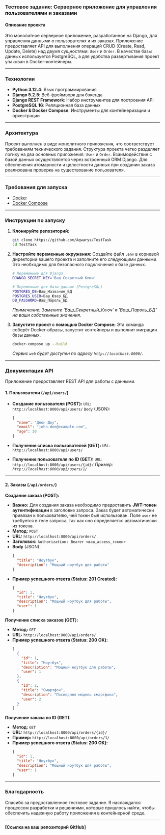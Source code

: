 ### **Тестовое задание: Серверное приложение для управления пользователями и заказами**

#### Описание проекта

Это монолитное серверное приложение, разработанное на Django, для управления данными о пользователях и их заказах. Приложение предоставляет API для выполнения операций CRUD (Create, Read, Update, Delete) над двумя сущностями: `User` и `Order`. В качестве базы данных используется PostgreSQL, а для удобства развертывания проект упакован в Docker-контейнеры.

-----

### Технологии

  * **Python 3.12.4**: Язык программирования
  * **Django 5.2.5**: Веб-фреймворк для бэкенда
  * **Django REST Framework**: Набор инструментов для построения API
  * **PostgreSQL 16**: Реляционная база данных
  * **Docker & Docker Compose**: Инструменты для контейнеризации и оркестрации

-----

### Архитектура

Проект выполнен в виде монолитного приложения, что соответствует требованиям технического задания. Структура проекта четко разделяет логику на два основных приложения: `User` и `Order`. Взаимодействие с базой данных осуществляется через встроенный ORM Django. Для обеспечения атомарности и целостности данных при создании заказа реализована проверка на существование пользователя.

-----

### Требования для запуска

  * [Docker](https://www.docker.com/products/docker-desktop/)
  * [Docker Compose](https://docs.docker.com/compose/install/)

-----

### Инструкции по запуску

1.  **Клонируйте репозиторий:**

    ```bash
    git clone https://github.com/Aqwarys/TestTask
    cd TestTask
    ```

2.  **Настройте переменные окружения:**
    Создайте файл `.env` в корневой директории вашего проекта и заполните его следующими данными. Это необходимо для безопасного подключения к базе данных.

    ```bash
    # Переменные для Django
    DJANGO_SECRET_KEY='Ваш_Секретный_Ключ'

    # Переменные для базы данных (PostgreSQL)
    POSTGRES_DB=Ваш_Название_БД
    POSTGRES_USER=Ваш_Юзер_БД
    DB_PASSWORD=Ваш_Пароль_БД
    ```

    *Примечание: Замените 'Ваш\_Секретный\_Ключ' и 'Ваш\_Пароль\_БД' на ваши собственные значения.*

3.  **Запустите проект с помощью Docker Compose:**
    Эта команда соберёт Docker-образы, запустит контейнеры и выполнит миграции базы данных.

    ```bash
    docker-compose up --build
    ```

    *Сервис `web` будет доступен по адресу `http://localhost:8000/`.*

-----

### Документация API

Приложение предоставляет REST API для работы с данными.

#### 1\. Пользователи (`/api/users/`)

  * **Создание пользователя (POST):**
    `URL`: `http://localhost:8000/api/users/`
    `Body` (JSON):

    ```json
    {
      "name": "Джон Доу",
      "email": "john.doe@example.com",
      "age": 30
    }
    ```

  * **Получение списка пользователей (GET):**
    `URL`: `http://localhost:8000/api/users/`

  * **Получение пользователя по ID (GET):**
    `URL`: `http://localhost:8000/api/users/{id}/`
    *Пример: `http://localhost:8000/api/users/1/`*

-----

#### 2\. Заказы (`/api/orders/`)

**Создание заказа (POST):**

  * **Важно:** Для создания заказа необходимо предоставить **JWT-токен аутентификации** в заголовке запроса. Заказ будет автоматически привязан к пользователю, чей токен был использован. Поле `user` не требуется в теле запроса, так как оно определяется автоматически из токена.
  * **Метод:** `POST`
  * **URL:** `http://localhost:8000/api/orders/`
  * **Заголовок:** `Authorization: Bearer <ваш_access_токен>`
  * **Body** (JSON):
    ```json
    {
      "title": "Ноутбук",
      "description": "Мощный ноутбук для работы"
    }
    ```
  * **Пример успешного ответа (Status: 201 Created):**
    ```json
    {
      "id": 1,
      "title": "Ноутбук",
      "description": "Мощный ноутбук для работы",
      "user": 1
    }
    ```

**Получение списка заказов (GET):**

  * **Метод:** `GET`
  * **URL:** `http://localhost:8000/api/orders/`
  * **Пример успешного ответа (Status: 200 OK):**
    ```json
    [
      {
        "id": 1,
        "title": "Ноутбук",
        "description": "Мощный ноутбук для работы",
        "user": 1
      },
      {
        "id": 2,
        "title": "Смартфон",
        "description": "Последняя модель смартфона",
        "user": 2
      }
    ]
    ```

**Получение заказа по ID (GET):**

  * **Метод:** `GET`
  * **URL:** `http://localhost:8000/api/orders/{id}/`
  * **Пример:** `http://localhost:8000/api/orders/1/`
  * **Пример успешного ответа (Status: 200 OK):**
    ```json
    {
      "id": 1,
      "title": "Ноутбук",
      "description": "Мощный ноутбук для работы",
      "user": 1
    }
    ```
-----

### Благодарность

Спасибо за предоставленное тестовое задание. Я наслаждался процессом разработки и решениями, которые пришлось найти, чтобы обеспечить надежную работу приложения в контейнерной среде.

-----

**[Ссылка на ваш репозиторий GitHub]**